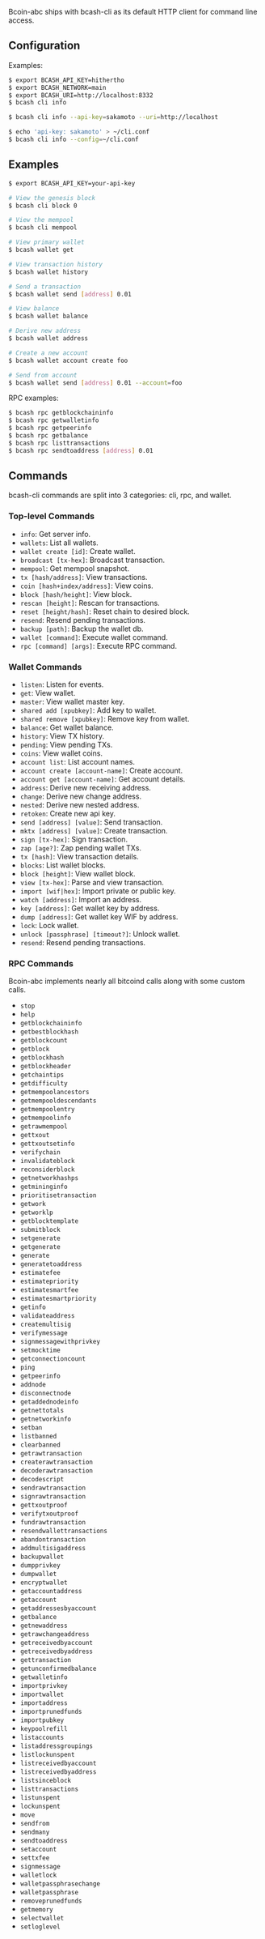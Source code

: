 Bcoin-abc ships with bcash-cli as its default HTTP client for command line access.

## Configuration

Examples:

``` bash
$ export BCASH_API_KEY=hithertho
$ export BCASH_NETWORK=main
$ export BCASH_URI=http://localhost:8332
$ bcash cli info
```

``` bash
$ bcash cli info --api-key=sakamoto --uri=http://localhost
```

``` bash
$ echo 'api-key: sakamoto' > ~/cli.conf
$ bcash cli info --config=~/cli.conf
```

## Examples

``` bash
$ export BCASH_API_KEY=your-api-key

# View the genesis block
$ bcash cli block 0

# View the mempool
$ bcash cli mempool

# View primary wallet
$ bcash wallet get

# View transaction history
$ bcash wallet history

# Send a transaction
$ bcash wallet send [address] 0.01

# View balance
$ bcash wallet balance

# Derive new address
$ bcash wallet address

# Create a new account
$ bcash wallet account create foo

# Send from account
$ bcash wallet send [address] 0.01 --account=foo
```

RPC examples:

``` bash
$ bcash rpc getblockchaininfo
$ bcash rpc getwalletinfo
$ bcash rpc getpeerinfo
$ bcash rpc getbalance
$ bcash rpc listtransactions
$ bcash rpc sendtoaddress [address] 0.01
```

## Commands

bcash-cli commands are split into 3 categories: cli, rpc, and wallet.

### Top-level Commands

- `info`: Get server info.
- `wallets`: List all wallets.
- `wallet create [id]`: Create wallet.
- `broadcast [tx-hex]`: Broadcast transaction.
- `mempool`: Get mempool snapshot.
- `tx [hash/address]`: View transactions.
- `coin [hash+index/address]`: View coins.
- `block [hash/height]`: View block.
- `rescan [height]`: Rescan for transactions.
- `reset [height/hash]`: Reset chain to desired block.
- `resend`: Resend pending transactions.
- `backup [path]`: Backup the wallet db.
- `wallet [command]`: Execute wallet command.
- `rpc [command] [args]`: Execute RPC command.

### Wallet Commands

- `listen`: Listen for events.
- `get`: View wallet.
- `master`: View wallet master key.
- `shared add [xpubkey]`: Add key to wallet.
- `shared remove [xpubkey]`: Remove key from wallet.
- `balance`: Get wallet balance.
- `history`: View TX history.
- `pending`: View pending TXs.
- `coins`: View wallet coins.
- `account list`: List account names.
- `account create [account-name]`: Create account.
- `account get [account-name]`: Get account details.
- `address`: Derive new receiving address.
- `change`: Derive new change address.
- `nested`: Derive new nested address.
- `retoken`: Create new api key.
- `send [address] [value]`: Send transaction.
- `mktx [address] [value]`: Create transaction.
- `sign [tx-hex]`: Sign transaction.
- `zap [age?]`: Zap pending wallet TXs.
- `tx [hash]`: View transaction details.
- `blocks`: List wallet blocks.
- `block [height]`: View wallet block.
- `view [tx-hex]`: Parse and view transaction.
- `import [wif|hex]`: Import private or public key.
- `watch [address]`: Import an address.
- `key [address]`: Get wallet key by address.
- `dump [address]`: Get wallet key WIF by address.
- `lock`: Lock wallet.
- `unlock [passphrase] [timeout?]`: Unlock wallet.
- `resend`: Resend pending transactions.

### RPC Commands

Bcoin-abc implements nearly all bitcoind calls along with some custom calls.

- `stop`
- `help`
- `getblockchaininfo`
- `getbestblockhash`
- `getblockcount`
- `getblock`
- `getblockhash`
- `getblockheader`
- `getchaintips`
- `getdifficulty`
- `getmempoolancestors`
- `getmempooldescendants`
- `getmempoolentry`
- `getmempoolinfo`
- `getrawmempool`
- `gettxout`
- `gettxoutsetinfo`
- `verifychain`
- `invalidateblock`
- `reconsiderblock`
- `getnetworkhashps`
- `getmininginfo`
- `prioritisetransaction`
- `getwork`
- `getworklp`
- `getblocktemplate`
- `submitblock`
- `setgenerate`
- `getgenerate`
- `generate`
- `generatetoaddress`
- `estimatefee`
- `estimatepriority`
- `estimatesmartfee`
- `estimatesmartpriority`
- `getinfo`
- `validateaddress`
- `createmultisig`
- `verifymessage`
- `signmessagewithprivkey`
- `setmocktime`
- `getconnectioncount`
- `ping`
- `getpeerinfo`
- `addnode`
- `disconnectnode`
- `getaddednodeinfo`
- `getnettotals`
- `getnetworkinfo`
- `setban`
- `listbanned`
- `clearbanned`
- `getrawtransaction`
- `createrawtransaction`
- `decoderawtransaction`
- `decodescript`
- `sendrawtransaction`
- `signrawtransaction`
- `gettxoutproof`
- `verifytxoutproof`
- `fundrawtransaction`
- `resendwallettransactions`
- `abandontransaction`
- `addmultisigaddress`
- `backupwallet`
- `dumpprivkey`
- `dumpwallet`
- `encryptwallet`
- `getaccountaddress`
- `getaccount`
- `getaddressesbyaccount`
- `getbalance`
- `getnewaddress`
- `getrawchangeaddress`
- `getreceivedbyaccount`
- `getreceivedbyaddress`
- `gettransaction`
- `getunconfirmedbalance`
- `getwalletinfo`
- `importprivkey`
- `importwallet`
- `importaddress`
- `importprunedfunds`
- `importpubkey`
- `keypoolrefill`
- `listaccounts`
- `listaddressgroupings`
- `listlockunspent`
- `listreceivedbyaccount`
- `listreceivedbyaddress`
- `listsinceblock`
- `listtransactions`
- `listunspent`
- `lockunspent`
- `move`
- `sendfrom`
- `sendmany`
- `sendtoaddress`
- `setaccount`
- `settxfee`
- `signmessage`
- `walletlock`
- `walletpassphrasechange`
- `walletpassphrase`
- `removeprunedfunds`
- `getmemory`
- `selectwallet`
- `setloglevel`
